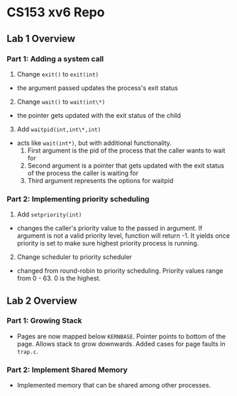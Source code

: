 # CS153 xv6 Repo
## Lab 1 Overview
### Part 1: Adding a system call
1. Change `exit()` to `exit(int)`
  + the argument passed updates the process's exit status
2. Change `wait()` to `wait(int\*)`
  + the pointer gets updated with the exit status of the child
3. Add `waitpid(int,int\*,int)`
  + acts like `wait(int*)`, but with additional functionality.
    1. First argument is the pid of the process that the caller wants to wait for
	2. Second argument is a pointer that gets updated with the exit status of the process the caller is waiting for
	3. Third argument represents the options for waitpid
### Part 2: Implementing priority scheduling 
1. Add `setpriority(int)`
  + changes the caller's priority value to the passed in argument. If argument is not a valid priority level, function will return -1. It yields once priority is set to make sure highest priority process is running.
2. Change scheduler to priority scheduler
  + changed from round-robin to priority scheduling. Priority values range from 0 - 63. 0 is the highest.

## Lab 2 Overview
### Part 1: Growing Stack
+ Pages are now mapped below `KERNBASE`. Pointer points to bottom of the page. Allows stack to grow downwards. Added cases for page faults in `trap.c`.
### Part 2: Implement Shared Memory
+ Implemented memory that can be shared among other processes. 
